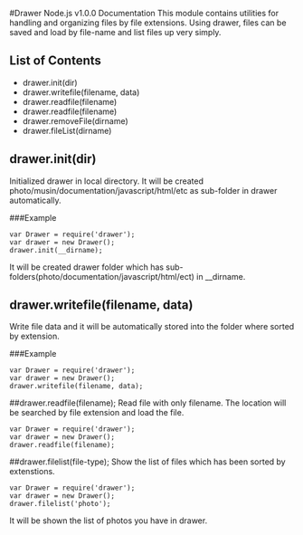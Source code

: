 #Drawer Node.js v1.0.0 Documentation
This module contains utilities for handling and organizing files by file extensions.
Using drawer, files can be saved and load by file-name and list files up very simply.

## List of Contents
* drawer.init(dir)
* drawer.writefile(filename, data)
* drawer.readfile(filename)
* drawer.readfile(filename)
* drawer.removeFile(dirname)
* drawer.fileList(dirname)


## drawer.init(dir)
Initialized drawer in local directory. 
It will be created photo/musin/documentation/javascript/html/etc as sub-folder in drawer automatically.

###Example
```
var Drawer = require('drawer');
var drawer = new Drawer();
drawer.init(__dirname);
```
It will be created drawer folder which has sub-folders(photo/documentation/javascript/html/ect) in __dirname.


## drawer.writefile(filename, data)
Write file data and it will be automatically stored into the folder where sorted by extension. 

###Example
```
var Drawer = require('drawer');
var drawer = new Drawer();
drawer.writefile(filename, data);
```

##drawer.readfile(filename);
Read file with only filename. The location will be searched by file extension and load the file.
```
var Drawer = require('drawer');
var drawer = new Drawer();
drawer.readfile(filename);
```

##drawer.filelist(file-type);
Show the list of files which has been sorted by extenstions. 
```
var Drawer = require('drawer');
var drawer = new Drawer();
drawer.filelist('photo');
```
It will be shown the list of photos you have in drawer.








